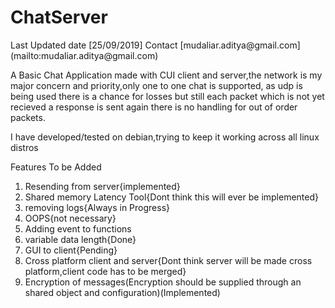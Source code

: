 <h1>ChatServer</h1>
Last Updated date [25/09/2019]
Contact [mudaliar.aditya@gmail.com](mailto:mudaliar.aditya@gmail.com)

A Basic Chat Application made with CUI client and server,the network is my major concern and priority,only one to one chat is supported, as udp is being used there is a chance for losses but still each packet which is not yet recieved a response is sent again
there is no handling for out of order packets.

I have developed/tested on debian,trying to keep it working across all linux distros


Features To be Added

 1. Resending from server{implemented}
 2. Shared memory Latency Tool{Dont think this will ever be implemented}
 3. removing logs{Always in Progress}
 4. OOPS{not necessary}
 5. Adding event to functions
 6. variable data length{Done}
 7. GUI to client{Pending}
 8. Cross platform client and server{Dont think server will be made cross platform,client code has to be merged}
 9. Encryption of messages(Encryption should be supplied through an shared object and configuration)(Implemented)
